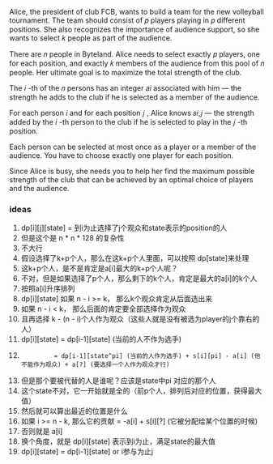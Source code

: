 Alice, the president of club FCB, wants to build a team for the new volleyball tournament. The team should consist of 𝑝
 players playing in 𝑝
 different positions. She also recognizes the importance of audience support, so she wants to select 𝑘
 people as part of the audience.

There are 𝑛
 people in Byteland. Alice needs to select exactly 𝑝
 players, one for each position, and exactly 𝑘
 members of the audience from this pool of 𝑛
 people. Her ultimate goal is to maximize the total strength of the club.

The 𝑖
-th of the 𝑛
 persons has an integer 𝑎𝑖
 associated with him — the strength he adds to the club if he is selected as a member of the audience.

For each person 𝑖
 and for each position 𝑗
, Alice knows 𝑠𝑖,𝑗
  — the strength added by the 𝑖
-th person to the club if he is selected to play in the 𝑗
-th position.

Each person can be selected at most once as a player or a member of the audience. You have to choose exactly one player for each position.

Since Alice is busy, she needs you to help her find the maximum possible strength of the club that can be achieved by an optimal choice of players and the audience.

### ideas
1. dp[i][j][state] = 到i为止选择了j个观众和state表示的position的人
2. 但是这个是 n * n * 128 的复杂性
3. 不大行
4. 假设选择了k+p个人，那么在这k+p个人里面，可以按照 dp[state]来处理
5. 这k+p个人，是不是肯定是a[i]最大的k+p个人呢？
6. 不对，但是如果选择了p个人，那么剩下的k个人，肯定是最大的a[i]的k个人
7. 按照a[i]升序排列
8. dp[i][state] 如果 n - i >= k， 那么k个观众肯定从后面选出来
9. 如果 n - i < k， 那么后面的肯定要全部选择作为观众
10. 且再选择 k - (n - i)个人作为观众（这些人就是没有被选为player的j个靠右的人）
11. dp[i][state] = dp[i-1][state] (当前的人不作为选手) 
12.              = dp[i-1][state^pi] (当前的人作为选手) + s[i][pi] - a[i] (他不能作为观众) + a[?] (要选择一个人作为观众才行)
13. 但是那个要被代替的人是谁呢？应该是state中pi 对应的那个人
14. 这个state不对，它一开始就是全的（前p个人，排列后对应的位置，获得最大值）
15. 然后就可以算出最近的位置是什么
16. 如果 i >= n - k, 那么它的贡献 = -a[i] + s[i][?] (它被分配给某个位置的时候)
17. 否则就是 a[i]
18. 换个角度，就是 dp[i][state] 表示到i为止，满足state的最大值
19. dp[i][state] = dp[i-1][state] or i参与为止j